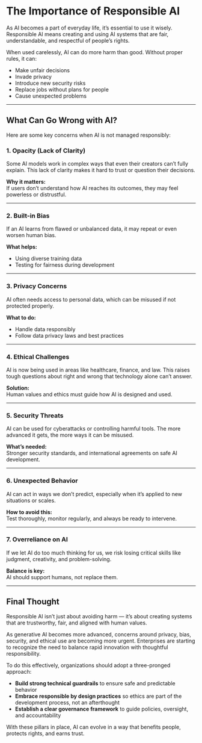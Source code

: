 # The Importance of Responsible AI

As AI becomes a part of everyday life, it’s essential to use it wisely. Responsible AI means creating and using AI systems that are fair, understandable, and respectful of people’s rights.

When used carelessly, AI can do more harm than good. Without proper rules, it can:

- Make unfair decisions
- Invade privacy
- Introduce new security risks
- Replace jobs without plans for people
- Cause unexpected problems

---

## What Can Go Wrong with AI?

Here are some key concerns when AI is not managed responsibly:

### 1. Opacity (Lack of Clarity)

Some AI models work in complex ways that even their creators can’t fully explain. This lack of clarity makes it hard to trust or question their decisions.

**Why it matters:**  
If users don’t understand how AI reaches its outcomes, they may feel powerless or distrustful.

---

### 2. Built-in Bias

If an AI learns from flawed or unbalanced data, it may repeat or even worsen human bias.

**What helps:**
- Using diverse training data
- Testing for fairness during development

---

### 3. Privacy Concerns

AI often needs access to personal data, which can be misused if not protected properly.

**What to do:**
- Handle data responsibly
- Follow data privacy laws and best practices

---

### 4. Ethical Challenges

AI is now being used in areas like healthcare, finance, and law. This raises tough questions about right and wrong that technology alone can’t answer.

**Solution:**  
Human values and ethics must guide how AI is designed and used.

---

### 5. Security Threats

AI can be used for cyberattacks or controlling harmful tools. The more advanced it gets, the more ways it can be misused.

**What’s needed:**  
Stronger security standards, and international agreements on safe AI development.

---

### 6. Unexpected Behavior

AI can act in ways we don’t predict, especially when it’s applied to new situations or scales.

**How to avoid this:**  
Test thoroughly, monitor regularly, and always be ready to intervene.

---

### 7. Overreliance on AI

If we let AI do too much thinking for us, we risk losing critical skills like judgment, creativity, and problem-solving.

**Balance is key:**  
AI should support humans, not replace them.

---

## Final Thought

Responsible AI isn’t just about avoiding harm — it’s about creating systems that are trustworthy, fair, and aligned with human values.

As generative AI becomes more advanced, concerns around privacy, bias, security, and ethical use are becoming more urgent. Enterprises are starting to recognize the need to balance rapid innovation with thoughtful responsibility.

To do this effectively, organizations should adopt a three-pronged approach:

- **Build strong technical guardrails** to ensure safe and predictable behavior  
- **Embrace responsible by design practices** so ethics are part of the development process, not an afterthought  
- **Establish a clear governance framework** to guide policies, oversight, and accountability

With these pillars in place, AI can evolve in a way that benefits people, protects rights, and earns trust.

